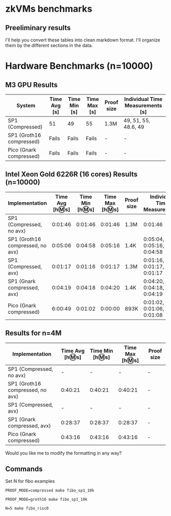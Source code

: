 # zkVMs benchmarks

## Preeliminary results

I'll help you convert these tables into clean markdown format. I'll organize them by the different sections in the data.

# Hardware Benchmarks (n=10000)

## M3 GPU Results

| System | Time Avg [s] | Time Min [s] | Time Max [s] | Proof size | Individual Time Measurements [s] |
|--------|-------------|--------------|--------------|------------|--------------------------------|
| SP1 (Compressed) | 51 | 49 | 55 | 1.3M | 49, 51, 55, 48.6, 49 |
| SP1 (Groth16 compressed) | Fails | Fails | Fails | - | - |
| Pico (Gnark compressed) | Fails | Fails | Fails | - | - |

## Intel Xeon Gold 6226R (16 cores) Results (n=10000)

| Implementation | Time Avg [h:m:s] | Time Min [h:m:s] | Time Max [h:m:s] | Proof size | Individual Time Measurements |
|----------------|------------------|------------------|------------------|------------|----------------------------|
| SP1 (Compressed, no avx) | 0:01:46 | 0:01:46 | 0:01:46 | 1.3M | 0:01:46 |
| SP1 (Groth16 compressed, no avx) | 0:05:06 | 0:04:58 | 0:05:16 | 1.4K | 0:05:04, 0:05:16, 0:04:58 |
| SP1 (Compressed, avx) | 0:01:17 | 0:01:16 | 0:01:17 | 1.3M | 0:01:16, 0:01:17, 0:01:17 |
| SP1 (Gnark compressed, avx) | 0:04:19 | 0:04:18 | 0:04:20 | 1.4K | 0:04:20, 0:04:18, 0:04:19 |
| Pico (Gnark compressed) | 6:00:49 | 0:01:02 | 0:00:00 | 893K | 0:01:02, 0:01:06, 0:01:08 |

## Results for n=4M

| Implementation | Time Avg [h:m:s] | Time Min [h:m:s] | Time Max [h:m:s] | Proof size |
|----------------|------------------|------------------|------------------|------------|
| SP1 (Compressed, no avx) | - | - | - | - |
| SP1 (Groth16 compressed, no avx) | 0:40:21 | 0:40:21 | 0:40:21 | - |
| SP1 (Compressed, avx) | - | - | - | - |
| SP1 (Gnark compressed, avx) | 0:28:37 | 0:28:37 | 0:28:37 | - |
| Pico (Gnark compressed) | 0:43:16 | 0:43:16 | 0:43:16 | - |


Would you like me to modify the formatting in any way?

## Commands

Set N for fibo examples

```PROOF_MODE=compressed make fibo_sp1_10k```

```PROOF_MODE=groth16 make fibo_sp1_10k```

```N=5 make fibo_risc0```


## 
